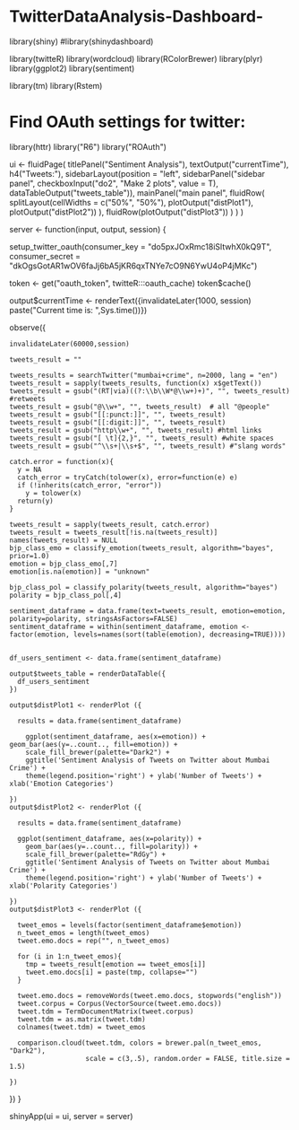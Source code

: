 # TwitterDataAnalysis-Dashboard-

library(shiny)
#library(shinydashboard)

library(twitteR)
library(wordcloud)
library(RColorBrewer)
library(plyr)
library(ggplot2)
library(sentiment)

library(tm)
library(Rstem)

# Find OAuth settings for twitter:
library(httr)
library("R6")
library("ROAuth")

ui <- fluidPage(
  titlePanel("Sentiment Analysis"),
  textOutput("currentTime"),
  h4("Tweets:"),
  sidebarLayout(position = "left",
                sidebarPanel("sidebar panel",
                             checkboxInput("do2", "Make 2 plots", value = T),
                             dataTableOutput("tweets_table")),
                mainPanel("main panel",
                          fluidRow(
                            splitLayout(cellWidths = c("50%", "50%"), plotOutput("distPlot1"), plotOutput("distPlot2"))
                            ),
                          fluidRow(plotOutput("distPlot3"))
                          )
                )
  )


server <- function(input, output, session) {
  
  setup_twitter_oauth(consumer_key = "do5pxJOxRmc18iSltwhX0kQ9T", consumer_secret = "dkOgsGotAR1wOV6faJj6bA5jKR6qxTNYe7cO9N6YwU4oP4jMKc")
  
  token <- get("oauth_token", twitteR:::oauth_cache)
  token$cache()
  
  output$currentTime <- renderText({invalidateLater(1000, session) 
    paste("Current time is: ",Sys.time())})
  
  observe({
    
    invalidateLater(60000,session)
    
    tweets_result = ""
    
    tweets_results = searchTwitter("mumbai+crime", n=2000, lang = "en")
    tweets_result = sapply(tweets_results, function(x) x$getText())
    tweets_result = gsub("(RT|via)((?:\\b\\W*@\\w+)+)", "", tweets_result) #retweets
    tweets_result = gsub("@\\w+", "", tweets_result)  # all "@people"
    tweets_result = gsub("[[:punct:]]", "", tweets_result) 
    tweets_result = gsub("[[:digit:]]", "", tweets_result)
    tweets_result = gsub("http\\w+", "", tweets_result) #html links
    tweets_result = gsub("[ \t]{2,}", "", tweets_result) #white spaces
    tweets_result = gsub("^\\s+|\\s+$", "", tweets_result) #"slang words"
    
    catch.error = function(x){
      y = NA
      catch_error = tryCatch(tolower(x), error=function(e) e)
      if (!inherits(catch_error, "error"))
        y = tolower(x)
      return(y)
    }
    
    tweets_result = sapply(tweets_result, catch.error)
    tweets_result = tweets_result[!is.na(tweets_result)]
    names(tweets_result) = NULL
    bjp_class_emo = classify_emotion(tweets_result, algorithm="bayes", prior=1.0)
    emotion = bjp_class_emo[,7]
    emotion[is.na(emotion)] = "unknown"
    
    bjp_class_pol = classify_polarity(tweets_result, algorithm="bayes")
    polarity = bjp_class_pol[,4]
    
    sentiment_dataframe = data.frame(text=tweets_result, emotion=emotion, polarity=polarity, stringsAsFactors=FALSE)
    sentiment_dataframe = within(sentiment_dataframe, emotion <- factor(emotion, levels=names(sort(table(emotion), decreasing=TRUE))))
    
    
    df_users_sentiment <- data.frame(sentiment_dataframe)
    
    output$tweets_table = renderDataTable({
      df_users_sentiment
    })
    
    output$distPlot1 <- renderPlot ({
      
      results = data.frame(sentiment_dataframe)
      
        ggplot(sentiment_dataframe, aes(x=emotion)) + geom_bar(aes(y=..count.., fill=emotion)) +
        scale_fill_brewer(palette="Dark2") +
        ggtitle('Sentiment Analysis of Tweets on Twitter about Mumbai Crime') +
        theme(legend.position='right') + ylab('Number of Tweets') + xlab('Emotion Categories')
        
    })
    output$distPlot2 <- renderPlot ({
      
      results = data.frame(sentiment_dataframe)
      
      ggplot(sentiment_dataframe, aes(x=polarity)) +
        geom_bar(aes(y=..count.., fill=polarity)) +
        scale_fill_brewer(palette="RdGy") +
        ggtitle('Sentiment Analysis of Tweets on Twitter about Mumbai Crime') +
        theme(legend.position='right') + ylab('Number of Tweets') + xlab('Polarity Categories')
      
    })
    output$distPlot3 <- renderPlot ({
      
      tweet_emos = levels(factor(sentiment_dataframe$emotion))
      n_tweet_emos = length(tweet_emos)
      tweet.emo.docs = rep("", n_tweet_emos)
      
      for (i in 1:n_tweet_emos){
        tmp = tweets_result[emotion == tweet_emos[i]]
        tweet.emo.docs[i] = paste(tmp, collapse="")
      }
      
      tweet.emo.docs = removeWords(tweet.emo.docs, stopwords("english"))
      tweet.corpus = Corpus(VectorSource(tweet.emo.docs))
      tweet.tdm = TermDocumentMatrix(tweet.corpus)
      tweet.tdm = as.matrix(tweet.tdm)
      colnames(tweet.tdm) = tweet_emos
      
      comparison.cloud(tweet.tdm, colors = brewer.pal(n_tweet_emos, "Dark2"),
                       scale = c(3,.5), random.order = FALSE, title.size = 1.5)
      
    })
  })
}

shinyApp(ui = ui, server = server)

